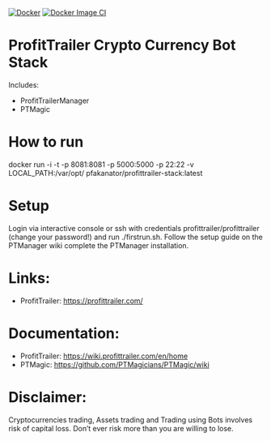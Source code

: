 [![Docker](https://github.com/pfakanator/profittrailer-stack/actions/workflows/docker-publish.yml/badge.svg)](https://github.com/pfakanator/profittrailer-stack/actions/workflows/docker-publish.yml) [![Docker Image CI](https://github.com/pfakanator/profittrailer-stack/actions/workflows/docker-image.yml/badge.svg)](https://github.com/pfakanator/profittrailer-stack/actions/workflows/docker-image.yml)
# ProfitTrailer Crypto Currency Bot Stack
Includes:
* ProfitTrailerManager
* PTMagic
# How to run
docker run -i -t -p 8081:8081 -p 5000:5000 -p 22:22 -v LOCAL_PATH:/var/opt/ pfakanator/profittrailer-stack:latest
# Setup
Login via interactive console or ssh with credentials profittrailer/profittrailer (change your password!)
and run ./firstrun.sh.  Follow the setup guide on the PTManager wiki complete the PTManager installation.
# Links:
* ProfitTrailer: https://profittrailer.com/
# Documentation:
* ProfitTrailer: https://wiki.profittrailer.com/en/home
* PTMagic: https://github.com/PTMagicians/PTMagic/wiki

# Disclaimer:
Cryptocurrencies trading, Assets trading and Trading using Bots involves risk of capital loss.
Don’t ever risk more than you are willing to lose.
